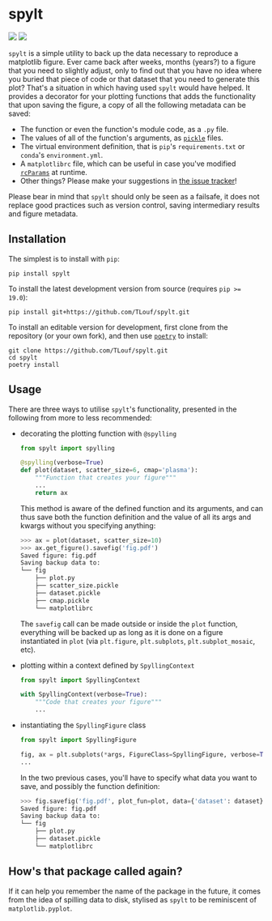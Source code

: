 # spylt
![](https://img.shields.io/pypi/pyversions/spylt)
[![](https://img.shields.io/pypi/v/spylt.svg)](https://pypi.python.org/pypi/spylt)


`spylt` is a simple utility to back up the data necessary to reproduce a matplotlib
figure. Ever came back after weeks, months (years?) to a figure that you need to
slightly adjust, only to find out that you have no idea where you buried that piece of
code or that dataset that you need to generate this plot? That's a situation in which
having used `spylt` would have helped. It provides a decorator for your plotting
functions that adds the functionality that upon saving the figure, a copy of all the
following metadata can be saved:

- The function or even the function's module code, as a `.py` file.
- The values of all of the function's arguments, as
  [`pickle`](https://docs.python.org/3/library/pickle.html) files.
- The virtual environment definition, that is `pip`'s `requirements.txt` or `conda`'s
  `environment.yml`.
- A `matplotlibrc` file, which can be useful in case you've modified
  [`rcParams`](https://matplotlib.org/stable/tutorials/introductory/customizing.html) at
  runtime.
- Other things? Please make your suggestions in [the issue
  tracker](https://github.com/TLouf/spylt/issues)!

Please bear in mind that `spylt` should only be seen as a failsafe, it does not replace
good practices such as version control, saving intermediary results and figure metadata.

<!-- follows_intro DO NOT REMOVE install_follows -->

## Installation

The simplest is to install with `pip`:

```
pip install spylt
```

To install the latest development version from source (requires `pip >= 19.0`):
```
pip install git+https://github.com/TLouf/spylt.git
```

To install an editable version for development, first clone from the repository (or your
own fork), and then use [`poetry`](https://python-poetry.org/docs/) to install:

```
git clone https://github.com/TLouf/spylt.git
cd spylt
poetry install
```

## Usage
There are three ways to utilise `spylt`'s functionality, presented in the following from
more to less recommended:

- decorating the plotting function with `@spylling`
    ```python
    from spylt import spylling

    @spylling(verbose=True)
    def plot(dataset, scatter_size=6, cmap='plasma'):
        """Function that creates your figure"""
        ...
        return ax
    ```
    This method is aware of the defined function and its arguments, and can thus save
    both the function definition and the value of all its args and kwargs without you
    specifying anything:

    ```python
    >>> ax = plot(dataset, scatter_size=10)
    >>> ax.get_figure().savefig('fig.pdf')
    Saved figure: fig.pdf
    Saving backup data to:
    └── fig
        ├── plot.py
        ├── scatter_size.pickle
        ├── dataset.pickle
        ├── cmap.pickle
        └── matplotlibrc
    ```

    The `savefig` call can be made outside or inside the `plot` function, everything
    will be backed up as long as it is done on a figure instantiated in `plot` (via
    `plt.figure`, `plt.subplots`, `plt.subplot_mosaic`, etc).


- plotting within a context defined by `SpyllingContext`
    ```python
    from spylt import SpyllingContext

    with SpyllingContext(verbose=True):
        """Code that creates your figure"""
        ...
    ```

- instantiating the `SpyllingFigure` class
    ```python
    from spylt import SpyllingFigure

    fig, ax = plt.subplots(*args, FigureClass=SpyllingFigure, verbose=True)
    ...
    ```

    In the two previous cases, you'll have to specify what data you want to save, and
    possibly the function definition:
    ```python
    >>> fig.savefig('fig.pdf', plot_fun=plot, data={'dataset': dataset})
    Saved figure: fig.pdf
    Saving backup data to:
    └── fig
        ├── plot.py
        ├── dataset.pickle
        └── matplotlibrc
    ```

## How's that package called again?

If it can help you remember the name of the package in the future, it comes from the
idea of spilling data to disk, stylised as `spylt` to be reminiscent of
`matplotlib.pyplot`.
